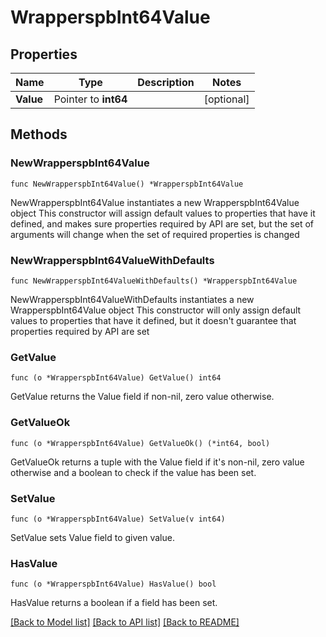 # WrapperspbInt64Value

## Properties

Name | Type | Description | Notes
------------ | ------------- | ------------- | -------------
**Value** | Pointer to **int64** |  | [optional] 

## Methods

### NewWrapperspbInt64Value

`func NewWrapperspbInt64Value() *WrapperspbInt64Value`

NewWrapperspbInt64Value instantiates a new WrapperspbInt64Value object
This constructor will assign default values to properties that have it defined,
and makes sure properties required by API are set, but the set of arguments
will change when the set of required properties is changed

### NewWrapperspbInt64ValueWithDefaults

`func NewWrapperspbInt64ValueWithDefaults() *WrapperspbInt64Value`

NewWrapperspbInt64ValueWithDefaults instantiates a new WrapperspbInt64Value object
This constructor will only assign default values to properties that have it defined,
but it doesn't guarantee that properties required by API are set

### GetValue

`func (o *WrapperspbInt64Value) GetValue() int64`

GetValue returns the Value field if non-nil, zero value otherwise.

### GetValueOk

`func (o *WrapperspbInt64Value) GetValueOk() (*int64, bool)`

GetValueOk returns a tuple with the Value field if it's non-nil, zero value otherwise
and a boolean to check if the value has been set.

### SetValue

`func (o *WrapperspbInt64Value) SetValue(v int64)`

SetValue sets Value field to given value.

### HasValue

`func (o *WrapperspbInt64Value) HasValue() bool`

HasValue returns a boolean if a field has been set.


[[Back to Model list]](../README.md#documentation-for-models) [[Back to API list]](../README.md#documentation-for-api-endpoints) [[Back to README]](../README.md)


